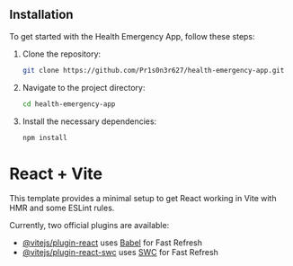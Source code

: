 ## Installation

To get started with the Health Emergency App, follow these steps:

1. Clone the repository:
    ```bash
    git clone https://github.com/Pr1s0n3r627/health-emergency-app.git
    ```
2. Navigate to the project directory:
    ```bash
    cd health-emergency-app
    ```
3. Install the necessary dependencies:
    ```bash
    npm install
    ```

# React + Vite

This template provides a minimal setup to get React working in Vite with HMR and some ESLint rules.

Currently, two official plugins are available:

- [@vitejs/plugin-react](https://github.com/vitejs/vite-plugin-react/blob/main/packages/plugin-react/README.md) uses [Babel](https://babeljs.io/) for Fast Refresh
- [@vitejs/plugin-react-swc](https://github.com/vitejs/vite-plugin-react-swc) uses [SWC](https://swc.rs/) for Fast Refresh
